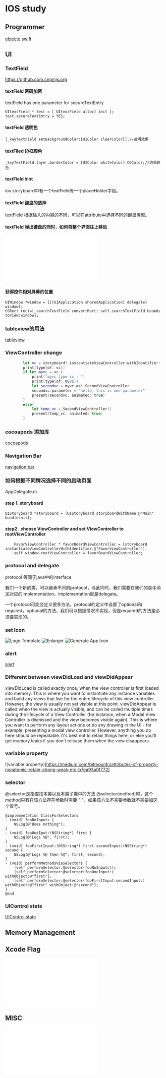 # IOS study

## Programmer
[objectc](./object-c/object-c.md)
[swift](./swift/swift.md)

## UI

### TextField
https://github.com.cnpmjs.org
#### textField 密码加密
textField has one parameter for secureTextEntry
```objc
UItextField * test = [ UItextField alloc] init ];
test.secureTextEntry = YES;
```

#### textField 透明色
```objc
[_keyTextField setBackgroundColor:[UIColor clearColor]];//透明效果
```
#### textFiled 边框颜色
```objc
_keyTextField.layer.borderColor = [UIColor whiteColor].CGColor;//边框颜色
```
#### textField hint
ios storyboard中有一个textField有一个placeHolder字段。

#### textField 键盘的选择
textField 根据输入的内容的不同，可以在attribute中选择不同的键盘类型。

#### textField 弹出键盘的同时，如何将整个界面往上移动
![textField Keyboard](./textField_Keyboard.md)

#### 获得控件相对屏幕的位置
```objc
UIWindow *window = [[[UIApplication sharedApplication] delegate] window];
CGRect rect=[_searchTextField convertRect: self.searchTextField.bounds toView:window];
```

### tableview的用法
[tableview](./tableview.md)

### ViewController change
```swift
        let vc = storyboard?.instantiateViewController(withIdentifier: "second")
        print(type(of: vc))
        if let myvc = vc {
            print("myvc type is : ")
            print(type(of: myvc))
            let secondvc = myvc as! SecondViewController
            secondvc.parameter = "hello, this is one parameter"
            present(secondvc, animated: true)
        }
        else{
            let temp_vc = SecondViewController()
            present(temp_vc, animated: true)
        }
```
### cocoapods 添加库
[cocoapods](./cocoapods.md)

### Navigation Bar
[navigation bar](./navigation.md)

### 如何根据不同情况选择不同的启动页面
AppDelegate.m 
#### step 1. storyboard
```objc
UIStoryboard *storyboard = [UIStoryboard storyboardWithName:@"Main" bundle:nil];
```

#### step2 . choose ViewController and set ViewController to rootViewController

```objc
	FavorViewController * favorBoardViewController = [storyboard instantiateViewControllerWithIdentifier:@"FavorViewController"];
	self.window.rootViewController = favorBoardViewController;
```

### protocol and delegate
protocol 等同于java中的interface

我们一个新的类，可以继承不同的protocol，与此同时，我们需要在我们的类中添加对应的implementation，implementation就是delegate。

一个protocol可能会定义很多方法，protocol的定义中设置了optional和required，optional的方法，我们可以根据情况不实现，但是required的方法是必须要实现的。


### set Icon
![Logo Template](https://www.canva.cn)
![Enlarger](https://www.photoenlarger.com/)
![Generate App Icon](https://appicon.co/)

### alert
[alert](./alert.md)

### Different between viewDidLoad and viewDidAppear
viewDidLoad is called exactly once, when the view controller is first loaded into memory. This is where you want to instantiate any instance variables and build any views that live for the entire lifecycle of this view controller. However, the view is usually not yet visible at this point.
viewDidAppear is called when the view is actually visible, and can be called multiple times during the lifecycle of a View Controller (for instance, when a Modal View Controller is dismissed and the view becomes visible again). This is where you want to perform any layout actions or do any drawing in the UI - for example, presenting a modal view controller. However, anything you do here should be repeatable. It's best not to retain things here, or else you'll get memory leaks if you don't release them when the view disappears.

### variable property
!(variable property)[https://medium.com/bitmountn/attributes-of-property-nonatomic-retain-strong-weak-etc-b7ea93a0f772]

### selector
@selector是指查找本类以及本类子类中的方法
@selector(method)时，这个method只有在该方法存在参数时需要 ":"，如果该方法不需要参数就不需要加这个冒号。

```objc
@implementation ClassForSelectors
- (void) fooNoInputs {
    NSLog(@"Does nothing");
}
- (void) fooOneIput:(NSString*) first {
    NSLog(@"Logs %@", first);
}
- (void) fooFirstInput:(NSString*) first secondInput:(NSString*) second {
    NSLog(@"Logs %@ then %@", first, second);
}
- (void) performMethodsViaSelectors {
    [self performSelector:@selector(fooNoInputs)];
    [self performSelector:@selector(fooOneInput:) withObject:@"first"];
    [self performSelector:@selector(fooFirstInput:secondInput:) withObject:@"first" withObject:@"second"];
}
@end

```

### UIControl state
[UIControl state](./uiControlState.md)

## Memory Management


## Xcode Flag
![xcode flag](./xcode_flag.md)

## MISC
![misc](./misc.md)